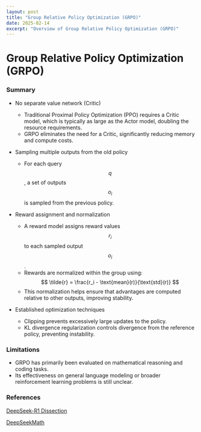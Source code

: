 ```yaml
---
layout: post
title: "Group Relative Policy Optimization (GRPO)"
date: 2025-02-14
excerpt: "Overview of Group Relative Policy Optimization (GRPO)"
---
```


# **Group Relative Policy Optimization (GRPO)**

### Summary
- No separate value network (Critic)
  - Traditional Proximal Policy Optimization (PPO) requires a Critic model, which is typically as large as the Actor model, doubling the resource requirements.
  - GRPO eliminates the need for a Critic, significantly reducing memory and compute costs.

- Sampling multiple outputs from the old policy
  - For each query $$ q $$, a set of outputs $$ o_i $$ is sampled from the previous policy.

- Reward assignment and normalization
  - A reward model assigns reward values $$ r_i $$ to each sampled output $$ o_i $$.
  - Rewards are normalized within the group using:  
$$
\tilde{r} = \frac{r_i - \text{mean}(r)}{\text{std}(r)}
$$
  - This normalization helps ensure that advantages are computed relative to other outputs, improving stability.

- Established optimization techniques
  - Clipping prevents excessively large updates to the policy.
  - KL divergence regularization controls divergence from the reference policy, preventing instability.

### Limitations
- GRPO has primarily been evaluated on mathematical reasoning and coding tasks.
- Its effectiveness on general language modeling or broader reinforcement learning problems is still unclear.
 

### References
[DeepSeek-R1 Dissection](https://huggingface.co/blog/NormalUhr/grpo)

[DeepSeekMath](https://arxiv.org/pdf/2402.03300)